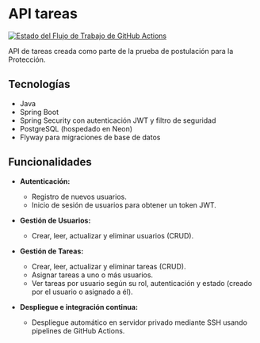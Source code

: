 # API tareas

[![Estado del Flujo de Trabajo de GitHub Actions](https://github.com/JuanLiz/proteccion-test/actions/workflows/deployment.yml/badge.svg)](https://github.com/JuanLiz/proteccion-test/actions/workflows/deployment.yml)

API de tareas creada como parte de la prueba de postulación para la Protección.

## Tecnologías

- Java
- Spring Boot
- Spring Security con autenticación JWT y filtro de seguridad
- PostgreSQL (hospedado en Neon)
- Flyway para migraciones de base de datos

## Funcionalidades

- **Autenticación:**
  - Registro de nuevos usuarios.
  - Inicio de sesión de usuarios para obtener un token JWT.
- **Gestión de Usuarios:**
  - Crear, leer, actualizar y eliminar usuarios (CRUD).
- **Gestión de Tareas:**
  - Crear, leer, actualizar y eliminar tareas (CRUD).
  - Asignar tareas a uno o más usuarios.
  - Ver tareas por usuario según su rol, autenticación y estado (creado por el usuario o asignado a él).

- **Despliegue e integración continua:**
  - Despliegue automático en servidor privado mediante SSH usando pipelines de GitHub Actions.
